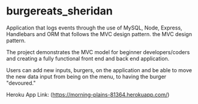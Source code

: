 # burgereats_sheridan

Application that logs events through the use of MySQL, Node, Express, Handlebars and ORM that follows the MVC design pattern.  the MVC design pattern. 

The project demonstrates the MVC model for beginner developers/coders and creating a fully functional front end and back end application. 

Users can add new inputs, burgers, on the application and be able to move the new data input from being on the menu, to having the burger "devoured." 


Heroku App Link: (https://morning-plains-81364.herokuapp.com/)